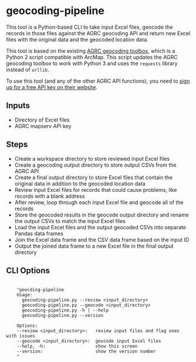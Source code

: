 # geocoding-pipeline

This tool is a Python-based CLI to take input Excel files, geocode the records in those files against the AGRC geocoding API and return new Excel files with the original data and the geocoded location data.

This tool is based on the existing [AGRC geocoding toolbox](https://github.com/agrc/geocoding-toolbox), which is a Python 2 script compatible with ArcMap.  This script updates the AGRC geocoding toolbox to work with Python 3 and uses the `requests` library instead of `urllib`.

To use this tool (and any of the other AGRC API functions), you need to [sign up for a free API key on their website](https://developer.mapserv.utah.gov/AccountAccess).

## Inputs
- Directory of Excel files
- AGRC mapserv API key

## Steps
- Create a workspace directory to store reviewed input Excel files
- Create a geocoding output directory to store output CSVs from the AGRC API
- Create a final output directory to store Excel files that contain the original data in addition to the geocoded location data
- Review input Excel files for records that could cause problems, like records with a blank address
- After review, loop through each input Excel file and geocode all of the records
- Store the geocoded results in the geocode output directory and rename the output CSVs to match the input Excel files
- Load the input Excel files and the output geocoded CSVs into separate Pandas data frames
- Join the Excel data frame and the CSV data frame based on the input ID
- Output the joined data frame to a new Excel file in the final output directory

## CLI Options
<pre>
  <code>
    "geocding-pipeline
    Usage:
      geocoding-pipeline.py --review &ltinput_directory&gt
      geocoding-pipeline.py --geocode &ltinput_directory&gt
      geocoding-pipeline.py -h | --help
      geocoding-pipeline.py --version

    Options:
    --review &ltinput_directory&gt:   review input files and flag ones with issues
    --geocode &ltinput_directory&gt:  geocode input Excel files
    --help, -h:                   show this screen
    --version:                    show the version number
    "
  </code>
</pre>
